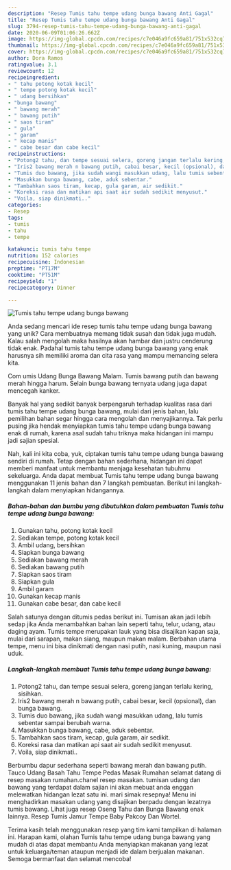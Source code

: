 ```yaml
---
description: "Resep Tumis tahu tempe udang bunga bawang Anti Gagal"
title: "Resep Tumis tahu tempe udang bunga bawang Anti Gagal"
slug: 3794-resep-tumis-tahu-tempe-udang-bunga-bawang-anti-gagal
date: 2020-06-09T01:06:26.662Z
image: https://img-global.cpcdn.com/recipes/c7e046a9fc659a81/751x532cq70/tumis-tahu-tempe-udang-bunga-bawang-foto-resep-utama.jpg
thumbnail: https://img-global.cpcdn.com/recipes/c7e046a9fc659a81/751x532cq70/tumis-tahu-tempe-udang-bunga-bawang-foto-resep-utama.jpg
cover: https://img-global.cpcdn.com/recipes/c7e046a9fc659a81/751x532cq70/tumis-tahu-tempe-udang-bunga-bawang-foto-resep-utama.jpg
author: Dora Ramos
ratingvalue: 3.1
reviewcount: 12
recipeingredient:
- " tahu potong kotak kecil"
- " tempe potong kotak kecil"
- " udang bersihkan"
- "bunga bawang"
- " bawang merah"
- " bawang putih"
- " saos tiram"
- " gula"
- " garam"
- " kecap manis"
- " cabe besar dan cabe kecil"
recipeinstructions:
- "Potong2 tahu, dan tempe sesuai selera, goreng jangan terlalu kering, sisihkan."
- "Iris2 bawang merah n bawang putih, cabai besar, kecil (opsional), dan bunga bawang."
- "Tumis duo bawang, jika sudah wangi masukkan udang, lalu tumis sebentar sampai berubah warna."
- "Masukkan bunga bawang, cabe, aduk sebentar."
- "Tambahkan saos tiram, kecap, gula garam, air sedikit."
- "Koreksi rasa dan matikan api saat air sudah sedikit menyusut."
- "Voila, siap dinikmati.."
categories:
- Resep
tags:
- tumis
- tahu
- tempe

katakunci: tumis tahu tempe 
nutrition: 152 calories
recipecuisine: Indonesian
preptime: "PT17M"
cooktime: "PT51M"
recipeyield: "1"
recipecategory: Dinner

---
```



![Tumis tahu tempe udang bunga bawang](https://img-global.cpcdn.com/recipes/c7e046a9fc659a81/751x532cq70/tumis-tahu-tempe-udang-bunga-bawang-foto-resep-utama.jpg)

Anda sedang mencari ide resep tumis tahu tempe udang bunga bawang yang unik? Cara membuatnya memang tidak susah dan tidak juga mudah. Kalau salah mengolah maka hasilnya akan hambar dan justru cenderung tidak enak. Padahal tumis tahu tempe udang bunga bawang yang enak harusnya sih memiliki aroma dan cita rasa yang mampu memancing selera kita.

Com umis Udang Bunga Bawang Malam. Tumis bawang putih dan bawang merah hingga harum. Selain bunga bawang ternyata udang juga dapat mencegah kanker.

Banyak hal yang sedikit banyak berpengaruh terhadap kualitas rasa dari tumis tahu tempe udang bunga bawang, mulai dari jenis bahan, lalu pemilihan bahan segar hingga cara mengolah dan menyajikannya. Tak perlu pusing jika hendak menyiapkan tumis tahu tempe udang bunga bawang enak di rumah, karena asal sudah tahu triknya maka hidangan ini mampu jadi sajian spesial.


Nah, kali ini kita coba, yuk, ciptakan tumis tahu tempe udang bunga bawang sendiri di rumah. Tetap dengan bahan sederhana, hidangan ini dapat memberi manfaat untuk membantu menjaga kesehatan tubuhmu sekeluarga. Anda dapat membuat Tumis tahu tempe udang bunga bawang menggunakan 11 jenis bahan dan 7 langkah pembuatan. Berikut ini langkah-langkah dalam menyiapkan hidangannya.

<!--inarticleads1-->

##### Bahan-bahan dan bumbu yang dibutuhkan dalam pembuatan Tumis tahu tempe udang bunga bawang:

1. Gunakan  tahu, potong kotak kecil
1. Sediakan  tempe, potong kotak kecil
1. Ambil  udang, bersihkan
1. Siapkan bunga bawang
1. Sediakan  bawang merah
1. Sediakan  bawang putih
1. Siapkan  saos tiram
1. Siapkan  gula
1. Ambil  garam
1. Gunakan  kecap manis
1. Gunakan  cabe besar, dan cabe kecil


Salah satunya dengan ditumis pedas berikut ini. Tumisan akan jadi lebih sedap jika Anda menambahkan bahan lain seperti tahu, telur, udang, atau daging ayam. Tumis tempe merupakan lauk yang bisa disajikan kapan saja, mulai dari sarapan, makan siang, maupun makan malam. Berbahan utama tempe, menu ini bisa dinikmati dengan nasi putih, nasi kuning, maupun nasi uduk. 

<!--inarticleads2-->

##### Langkah-langkah membuat Tumis tahu tempe udang bunga bawang:

1. Potong2 tahu, dan tempe sesuai selera, goreng jangan terlalu kering, sisihkan.
1. Iris2 bawang merah n bawang putih, cabai besar, kecil (opsional), dan bunga bawang.
1. Tumis duo bawang, jika sudah wangi masukkan udang, lalu tumis sebentar sampai berubah warna.
1. Masukkan bunga bawang, cabe, aduk sebentar.
1. Tambahkan saos tiram, kecap, gula garam, air sedikit.
1. Koreksi rasa dan matikan api saat air sudah sedikit menyusut.
1. Voila, siap dinikmati..


Berbumbu dapur sederhana seperti bawang merah dan bawang putih. Tauco Udang Basah Tahu Tempe Pedas Masak Rumahan selamat datang di resep masakan rumahan.chanel resep masakan. tumisan udang dan bawang yang terdapat dalam sajian ini akan mebuat anda enggan melewatkan hidangan lezat satu ini. mari simak resepnya! Menu ini menghadirkan masakan udang yang disajikan berpadu dengan lezatnya tumis bawang. Lihat juga resep Oseng Tahu dan Bunga Bawang enak lainnya. Resep Tumis Jamur Tempe Baby Pakcoy Dan Wortel. 

Terima kasih telah menggunakan resep yang tim kami tampilkan di halaman ini. Harapan kami, olahan Tumis tahu tempe udang bunga bawang yang mudah di atas dapat membantu Anda menyiapkan makanan yang lezat untuk keluarga/teman ataupun menjadi ide dalam berjualan makanan. Semoga bermanfaat dan selamat mencoba!
